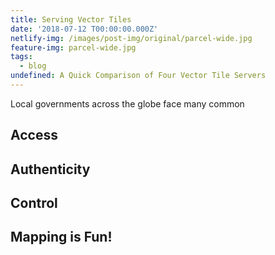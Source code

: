 ```yaml
---
title: Serving Vector Tiles
date: '2018-07-12 T00:00:00.000Z'
netlify-img: /images/post-img/original/parcel-wide.jpg
feature-img: parcel-wide.jpg
tags:
  - blog
undefined: A Quick Comparison of Four Vector Tile Servers
---
```

Local governments across the globe face many common 

## Access

## Authenticity

## Control

## Mapping is Fun!
